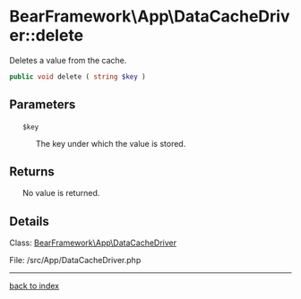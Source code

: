 # BearFramework\App\DataCacheDriver::delete

Deletes a value from the cache.

```php
public void delete ( string $key )
```

## Parameters

&nbsp;&nbsp;&nbsp;&nbsp;&nbsp;&nbsp;`$key`

&nbsp;&nbsp;&nbsp;&nbsp;&nbsp;&nbsp;&nbsp;&nbsp;&nbsp;&nbsp;&nbsp;&nbsp;The key under which the value is stored.

## Returns

&nbsp;&nbsp;&nbsp;&nbsp;&nbsp;&nbsp;No value is returned.

## Details

Class: [BearFramework\App\DataCacheDriver](bearframework.app.datacachedriver.class.md)

File: /src/App/DataCacheDriver.php

---

[back to index](index.md)

